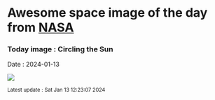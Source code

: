 
# Awesome space image of the day from [NASA](https://api.nasa.gov/)

### Today image : Circling the Sun
Date : 2024-01-13

![](https://apod.nasa.gov/apod/image/2401/22halo_Zboran1115.jpg)

<small>Latest update : Sat Jan 13 12:23:07 2024</small>
        
